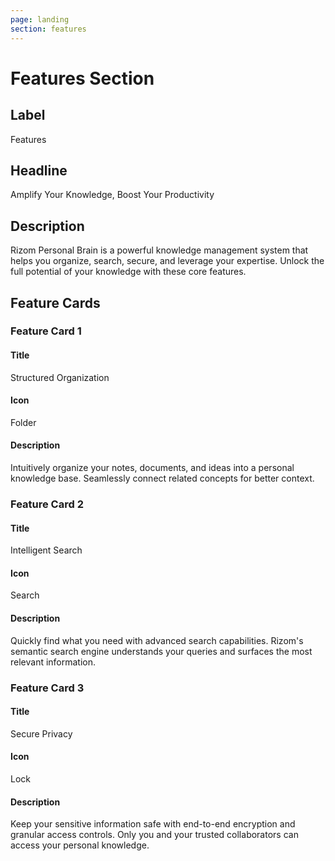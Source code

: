 ```yaml
---
page: landing
section: features
---
```

# Features Section

## Label

Features

## Headline

Amplify Your Knowledge, Boost Your Productivity

## Description

Rizom Personal Brain is a powerful knowledge management system that helps you organize, search, secure, and leverage your expertise. Unlock the full potential of your knowledge with these core features.

## Feature Cards

### Feature Card 1

#### Title

Structured Organization

#### Icon

Folder

#### Description

Intuitively organize your notes, documents, and ideas into a personal knowledge base. Seamlessly connect related concepts for better context.

### Feature Card 2

#### Title

Intelligent Search

#### Icon

Search

#### Description

Quickly find what you need with advanced search capabilities. Rizom's semantic search engine understands your queries and surfaces the most relevant information.

### Feature Card 3

#### Title

Secure Privacy

#### Icon

Lock

#### Description

Keep your sensitive information safe with end-to-end encryption and granular access controls. Only you and your trusted collaborators can access your personal knowledge.
